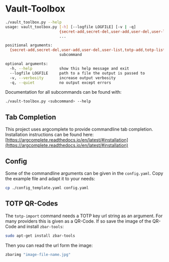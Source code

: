 # Vault-Toolbox

```bash
./vault_toolbox.py --help
usage: vault_toolbox.py [-h] [--logfile LOGFILE] [-v | -q]
                        {secret-add,secret-del,user-add,user-del,user-list,totp-add,totp-list,totp-read,totp-del,totp-import,unwrap,export,import_from_csv}
                        ...

positional arguments:
  {secret-add,secret-del,user-add,user-del,user-list,totp-add,totp-list,totp-read,totp-del,totp-import,unwrap,export,import_from_csv}
                        subcommand

optional arguments:
  -h, --help            show this help message and exit
  --logfile LOGFILE     path to a file the output is passed to
  -v, --verbosity       increase output verbosity
  -q, --quiet           no output except errors
```

Documentation for all subcommands can be found with:

```bash
./vault-toolbox.py <subcommand> --help
```

## Tab Completion

This project uses argcomplete to provide commandline tab completion. Installation instructions can be found here: [https://argcomplete.readthedocs.io/en/latest/#installation](https://argcomplete.readthedocs.io/en/latest/#installation)

## Config

Some of the commandline arguments can be given in the `config.yaml`. Copy the example file and adapt it to your needs:
```bash
cp ./config_template.yaml config.yaml
```

## TOTP QR-Codes

The `totp-import` command needs a TOTP key url string as an argument. For many providers this is given as a QR-Code. If so save the image of the QR-Code and install `zbar-tools`:
```bash
sudo apt-get install zbar-tools
```
Then you can read the url form the image:
```bash
zbarimg "image-file-name.jpg"
```

<!-- TODO: add more documentation -->

